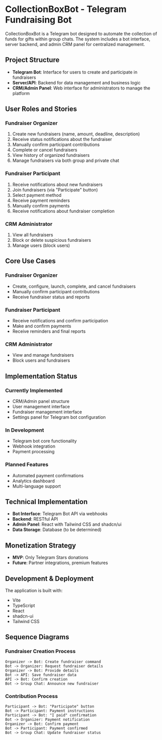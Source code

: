 
# CollectionBoxBot - Telegram Fundraising Bot

CollectionBoxBot is a Telegram bot designed to automate the collection of funds for gifts within group chats. The system includes a bot interface, server backend, and admin CRM panel for centralized management.

## Project Structure 

- **Telegram Bot**: Interface for users to create and participate in fundraisers
- **Server/API**: Backend for data management and business logic
- **CRM/Admin Panel**: Web interface for administrators to manage the platform

## User Roles and Stories

### Fundraiser Organizer
1. Create new fundraisers (name, amount, deadline, description)
2. Receive status notifications about the fundraiser
3. Manually confirm participant contributions
4. Complete or cancel fundraisers
5. View history of organized fundraisers
6. Manage fundraisers via both group and private chat

### Fundraiser Participant
1. Receive notifications about new fundraisers
2. Join fundraisers (via "Participate" button)
3. Select payment method
4. Receive payment reminders
5. Manually confirm payments
6. Receive notifications about fundraiser completion

### CRM Administrator
1. View all fundraisers
2. Block or delete suspicious fundraisers
3. Manage users (block users)

## Core Use Cases

### Fundraiser Organizer
- Create, configure, launch, complete, and cancel fundraisers
- Manually confirm participant contributions
- Receive fundraiser status and reports

### Fundraiser Participant
- Receive notifications and confirm participation
- Make and confirm payments
- Receive reminders and final reports

### CRM Administrator
- View and manage fundraisers
- Block users and fundraisers

## Implementation Status

### Currently Implemented
- CRM/Admin panel structure
- User management interface
- Fundraiser management interface
- Settings panel for Telegram bot configuration

### In Development
- Telegram bot core functionality
- Webhook integration
- Payment processing

### Planned Features
- Automated payment confirmations
- Analytics dashboard
- Multi-language support

## Technical Implementation

- **Bot Interface**: Telegram Bot API via webhooks
- **Backend**: RESTful API
- **Admin Panel**: React with Tailwind CSS and shadcn/ui
- **Data Storage**: Database (to be determined)

## Monetization Strategy

- **MVP**: Only Telegram Stars donations
- **Future**: Partner integrations, premium features

## Development & Deployment

The application is built with:
- Vite
- TypeScript
- React
- shadcn-ui
- Tailwind CSS

## Sequence Diagrams

### Fundraiser Creation Process
```
Organizer -> Bot: Create fundraiser command
Bot -> Organizer: Request fundraiser details
Organizer -> Bot: Provide details
Bot -> API: Save fundraiser data
API -> Bot: Confirm creation
Bot -> Group Chat: Announce new fundraiser
```

### Contribution Process
```
Participant -> Bot: "Participate" button
Bot -> Participant: Payment instructions
Participant -> Bot: "I paid" confirmation
Bot -> Organizer: Payment notification
Organizer -> Bot: Confirm payment
Bot -> Participant: Payment confirmed
Bot -> Group Chat: Update fundraiser status
```

